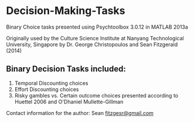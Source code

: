# Decision-Making-Tasks
Binary Choice tasks presented using Psychtoolbox 3.0.12 in MATLAB 2013a

Originally used by the Culture Science Institute at Nanyang Technological University, Singapore
by Dr. George Christopoulos and Sean Fitzgerald (2014)

## Binary Decision Tasks included:
1. Temporal Discounting choices
2. Effort Discounting choices
3. Risky gambles vs. Certain outcome choices presented according to Huettel 2006 and O'Dhaniel Mullette-Gillman

Contact information for the author:  Sean <fitzgesr@gmail.com>
